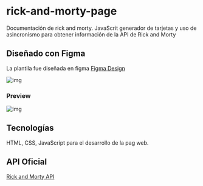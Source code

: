 # rick-and-morty-page
Documentación de rick and morty. JavaScrit generador de tarjetas y uso de asincronismo para obtener información de la API de Rick and Morty

## Diseñado con Figma
La plantila fue diseñada en figma
[Figma Design](https://www.figma.com/file/JYF6yYTqOZNF3g3oN8PG9U/Untitled?node-id=0%3A1)

![img](https://i.imgur.com/yVVYfXl.png)

### Preview
![img](https://i.imgur.com/wJAH6Ui.png)
## Tecnologías
HTML, CSS, JavaScript para el desarrollo de la pag web.

## API Oficial
[Rick and Morty API](https://rickandmortyapi.com/)
